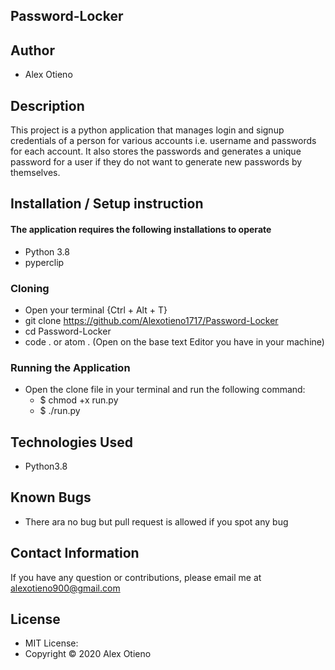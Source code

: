 ## Password-Locker


##  Author
* Alex Otieno

## Description

This project is a python application that manages login and signup credentials of a person for various accounts i.e. username and passwords for each account. It also stores the passwords and generates a unique password for a user if they do not want to generate new passwords by themselves.

## Installation / Setup instruction


#### The application requires the following installations to operate
* Python 3.8
* pyperclip
### Cloning
* Open your terminal {Ctrl + Alt + T}
* git clone https://github.com/Alexotieno1717/Password-Locker
* cd Password-Locker
* code . or atom . (Open on the base text Editor you have in your machine)

### Running the Application
* Open the clone file in your terminal and run the following command:
    * $ chmod +x run.py
    * $ ./run.py
## Technologies Used

* Python3.8

## Known Bugs


* There ara no bug but pull request is allowed if you spot any bug

## Contact Information
If you have any question or contributions, please email me at alexotieno900@gmail.com

## License

* MIT License:
* Copyright &copy; 2020 Alex Otieno

